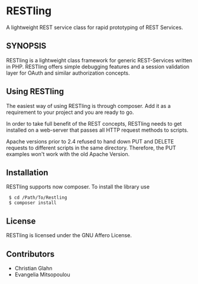 RESTling
========

A lightweight REST service class for rapid prototyping of REST Services.

SYNOPSIS
--------

RESTling is a lightweight class framework for generic REST-Services written
in PHP. RESTling offers simple debugging features and a session validation
layer for OAuth and similar authorization concepts.

Using RESTling
--------------

The easiest way of using RESTling is through composer. Add it as a requirement
to your project and you are ready to go.

In order to take full benefit of the REST concepts, RESTling needs to get
installed on a web-server that passes all HTTP request methods to scripts.

Apache versions prior to 2.4 refused to hand down PUT and DELETE requests to
different scripts in the same directory. Therefore, the PUT examples won't
work with the old Apache Version.

Installation
------------

RESTling supports now composer. To install the library use

```
 $ cd /Path/To/Restling
 $ composer install
```

License
-------

RESTling is licensed under the GNU Affero License.

Contributors
------------

* Christian Glahn
* Evangelia Mitsopoulou
